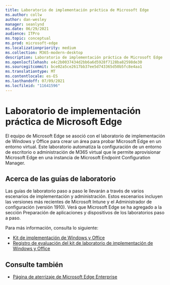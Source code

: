 ```yaml
---
title: Laboratorio de implementación práctica de Microsoft Edge
ms.author: collw
author: dan-wesley
manager: seanlynd
ms.date: 06/29/2021
audience: ITPro
ms.topic: conceptual
ms.prod: microsoft-edge
ms.localizationpriority: medium
ms.collection: M365-modern-desktop
description: Laboratorio de implementación práctica de Microsoft Edge
ms.openlocfilehash: e4c2b0037434d2bb6a6d5928f7128ba82598de30
ms.sourcegitcommit: bce02a5ce2617bb37ee5d743365d50b5fc8e4aa1
ms.translationtype: MT
ms.contentlocale: es-ES
ms.lasthandoff: 07/09/2021
ms.locfileid: "11641596"
---
```

# <a name="microsoft-edge-hands-on-deployment-lab"></a>Laboratorio de implementación práctica de Microsoft Edge

El equipo de Microsoft Edge se asoció con el laboratorio de implementación de Windows y Office para crear un área para probar Microsoft Edge en un entorno virtual. Este laboratorio automatiza la configuración de un entorno de escritorio o administración de M365 virtual que le permite aprovisionar Microsoft Edge en una instancia de Microsoft Endpoint Configuration Manager.

## <a name="about-the-lab-guides"></a>Acerca de las guías de laboratorio

Las guías de laboratorio paso a paso le llevarán a través de varios escenarios de implementación y administración. Estos escenarios incluyen las versiones más recientes de Microsoft Intune y el Administrador de configuración (versión 1910). Verá que Microsoft Edge se ha agregado a la sección Preparación de aplicaciones y dispositivos de los laboratorios paso a paso.

Para más información, consulta lo siguiente:

- [Kit de implementación de Windows y Office](/microsoft-365/enterprise/modern-desktop-deployment-and-management-lab?view=o365-worldwide)
- [Registro de evaluación del kit de laboratorio de implementación de Windows y Office](https://www.microsoft.com/evalcenter/evaluate-lab-kit)

## <a name="see-also"></a>Consulte también

- [Página de aterrizaje de Microsoft Edge Enterprise](https://aka.ms/EdgeEnterprise)